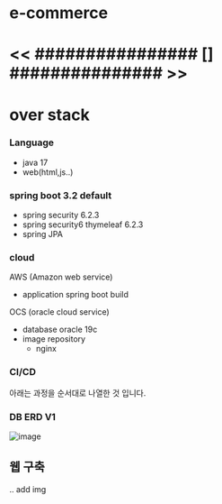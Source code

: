 
# e-commerce 






# << ################ [] ############### >>

# over stack
### Language 
- java 17
- web(html,js..)

### spring boot 3.2 default 
- spring security 6.2.3
- spring security6 thymeleaf 6.2.3
- spring JPA 

### cloud 

AWS (Amazon web service)
- application spring boot build 

OCS (oracle cloud service)
- database oracle 19c
- image repository
  - nginx 

### CI/CD 

아래는 과정을 순서대로 나열한 것 입니다.


### DB ERD V1

![image](https://github.com/JHKoder/commerce/assets/105915960/f0fb75d3-db03-4202-bf6f-20edcf0868a4)

## 웹 구축  

.. add img 


